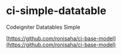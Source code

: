 # ci-simple-datatable
Codeigniter Datatables Simple

[https://github.com/ronisaha/ci-base-model](https://github.com/ronisaha/ci-base-model)
